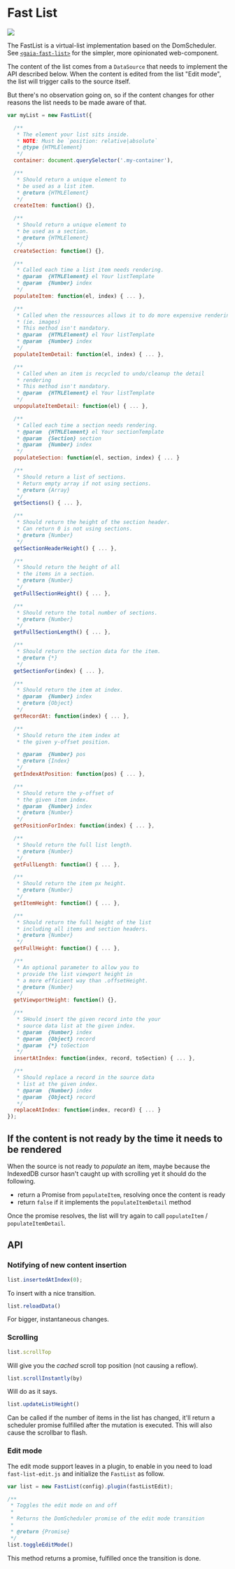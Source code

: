 # Fast List
[![](https://travis-ci.org/gaia-components/fast-list.svg)](https://travis-ci.org/gaia-components/fast-list)

The FastList is a virtual-list implementation based on the DomScheduler. See [`<gaia-fast-list>`](https://github.com/gaia-components/gaia-fast-list) for the simpler, more opinionated web-component.

The content of the list comes from a `DataSource` that needs to implement the API described
below. When the content is edited from the list "Edit mode", the list will trigger calls to the source itself.

But there's no observation going on, so if the content changes for other reasons the list needs to be made aware of that.

```js
var myList = new FastList({

  /**
   * The element your list sits inside.
   * NOTE: Must be `position: relative|absolute`
   * @type {HTMLElement}
   */
  container: document.querySelector('.my-container'),

  /**
   * Should return a unique element to
   * be used as a list item.
   * @return {HTMLElement}
   */
  createItem: function() {},

  /**
   * Should return a unique element to
   * be used as a section.
   * @return {HTMLElement}
   */
  createSection: function() {},

  /**
   * Called each time a list item needs rendering.
   * @param  {HTMLElement} el Your listTemplate
   * @param  {Number} index
   */
  populateItem: function(el, index) { ... },

  /**
   * Called when the ressources allows it to do more expensive rendering
   * (ie. images)
   * This method isn't mandatory.
   * @param  {HTMLElement} el Your listTemplate
   * @param  {Number} index
   */
  populateItemDetail: function(el, index) { ... },

  /**
   * Called when an item is recycled to undo/cleanup the detail
   * rendering
   * This method isn't mandatory.
   * @param  {HTMLElement} el Your listTemplate
   */
  unpopulateItemDetail: function(el) { ... },

  /**
   * Called each time a section needs rendering.
   * @param  {HTMLElement} el Your sectionTemplate
   * @param  {Section} section
   * @param  {Number} index
   */
  populateSection: function(el, section, index) { ... }

  /**
   * Should return a list of sections.
   * Return empty array if not using sections.
   * @return {Array}
   */
  getSections() { ... },

  /**
   * Should return the height of the section header.
   * Can return 0 is not using sections.
   * @return {Number}
   */
  getSectionHeaderHeight() { ... },

  /**
   * Should return the height of all
   * the items in a section.
   * @return {Number}
   */
  getFullSectionHeight() { ... },

  /**
   * Should return the total number of sections.
   * @return {Number}
   */
  getFullSectionLength() { ... },

  /**
   * Should return the section data for the item.
   * @return {*}
   */
  getSectionFor(index) { ... },

  /**
   * Should return the item at index.
   * @param  {Number} index
   * @return {Object}
   */
  getRecordAt: function(index) { ... },

  /**
   * Should return the item index at
   * the given y-offset position.

   * @param  {Number} pos
   * @return {Index}
   */
  getIndexAtPosition: function(pos) { ... },

  /**
   * Should return the y-offset of
   * the given item index.
   * @param  {Number} index
   * @return {Number}
   */
  getPositionForIndex: function(index) { ... },

  /**
   * Should return the full list length.
   * @return {Number}
   */
  getFullLength: function() { ... },

  /**
   * Should return the item px height.
   * @return {Number}
   */
  getItemHeight: function() { ... },

  /**
   * Should return the full height of the list
   * including all items and section headers.
   * @return {Number}
   */
  getFullHeight: function() { ... },

  /**
   * An optional parameter to allow you to
   * provide the list viewport height in
   * a more efficient way than .offsetHeight.
   * @return {Number}
   */
  getViewportHeight: function() {},

  /**
   * SHould insert the given record into the your
   * source data list at the given index.
   * @param  {Number} index
   * @param  {Object} record
   * @param  {*} toSection
   */
  insertAtIndex: function(index, record, toSection) { ... },

  /**
   * Should replace a record in the source data
   * list at the given index.
   * @param  {Number} index
   * @param  {Object} record
   */
  replaceAtIndex: function(index, record) { ... }
});
```

## If the content is not ready by the time it needs to be rendered
When the source is not ready to _populate_ an item, maybe because the
IndexedDB cursor hasn't caught up with scrolling yet it should do the
following.

* return a Promise from `populateItem`, resolving once the content is
  ready
* return `false` if it implements the `populateItemDetail` method

Once the promise resolves, the list will try again to call `populateItem` / `populateItemDetail`.

## API

### Notifying of new content insertion

```js
list.insertedAtIndex(0);
```

To insert with a nice transition.

```js
list.reloadData()
```

For bigger, instantaneous changes.

### Scrolling

```js
list.scrollTop
```

Will give you the *cached* scroll top position (not causing a reflow).

```js
list.scrollInstantly(by)
```

Will do as it says.

```js
list.updateListHeight()
```

Can be called if the number of items in the list has changed, it'll return a scheduler promise fulfilled after the mutation is executed. This will also cause the scrollbar to flash.

### Edit mode
The edit mode support leaves in a plugin, to enable in you need to load
`fast-list-edit.js` and initialize the `FastList` as follow.
```js
var list = new FastList(config).plugin(fastListEdit);
```

```js
/**
 * Toggles the edit mode on and off
 *
 * Returns the DomScheduler promise of the edit mode transition
 *
 * @return {Promise}
 */
list.toggleEditMode()
```

This method returns a promise, fulfilled once the transition is done.

